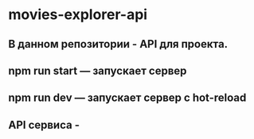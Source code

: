 # movies-explorer-api
## В данном репозитории - API для проекта.
## npm run start — запускает сервер
## npm run dev — запускает сервер с hot-reload
## API сервиса - 
